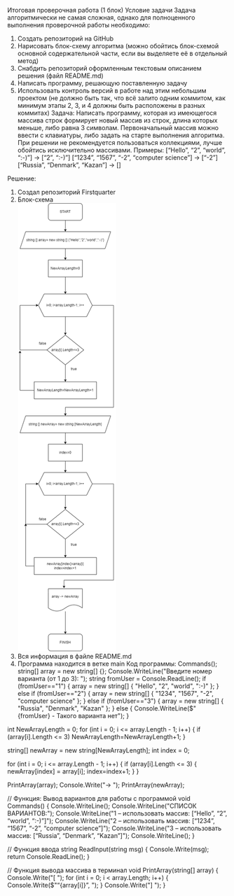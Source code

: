 Итоговая проверочная работа (1 блок)
Условие задачи
Задача алгоритмически не самая сложная, однако для полноценного выполнения проверочной работы необходимо:
1.	Создать репозиторий на GitHub
2.	Нарисовать блок-схему алгоритма (можно обойтись блок-схемой основной содержательной части, если вы выделяете её в отдельный метод)
3.	Снабдить репозиторий оформленным текстовым описанием решения (файл README.md)
4.	Написать программу, решающую поставленную задачу
5.	Использовать контроль версий в работе над этим небольшим проектом (не должно быть так, что всё залито одним коммитом, как минимум этапы 2, 3, и 4 должны быть расположены в разных коммитах)
Задача:
Написать программу, которая из имеющегося массива строк формирует новый массив из строк, длина которых меньше, либо равна 3 символам. Первоначальный массив можно ввести с клавиатуры, либо задать на старте выполнения алгоритма. При решении не рекомендуется пользоваться коллекциями, лучше обойтись исключительно массивами.
Примеры:
[“Hello”, “2”, “world”, “:-)”] → [“2”, “:-)”]
[“1234”, “1567”, “-2”, “computer science”] → [“-2”]
[“Russia”, “Denmark”, “Kazan”] → []

Решение:
1. Создал репозиторий Firstquarter
2. Блок-схема  
![image](.\Block-scheme.drawio.png)
3.	Вся информация в файле README.md
4.	Программа находится в ветке main
Код программы:
Commands();
string[] array = new string[] {};
Console.WriteLine("Введите номер варианта (от 1 до 3): ");
string fromUser = Console.ReadLine();
if (fromUser=="1")
{
  array = new string[] { "Hello", "2", "world", ":-)" }; 
}
else if (fromUser=="2")
{
    array = new string[] { "1234", "1567", "-2", "computer science" }; 
}
else if (fromUser=="3")
{
   array = new string[] { "Russia", "Denmark", "Kazan" };
}
else
{
    Console.WriteLine($"{fromUser} - Такого варианта нет");
}


int NewArrayLength = 0;
for (int i = 0; i <= array.Length - 1; i++)
{
    if (array[i].Length <= 3) NewArrayLength=NewArrayLength+1;
}

string[] newArray = new string[NewArrayLength];
int index = 0;

for (int i = 0; i <= array.Length - 1; i++)
{
    if (array[i].Length <= 3)
    {
        newArray[index] = array[i];
        index=index+1;
    }
}

PrintArray(array);
Console.Write("→ ");
PrintArray(newArray);

// Функция: Вывод вариантов для работы с программой
void Commands()
{
    Console.WriteLine();
    Console.WriteLine("СПИСОК ВАРИАНТОВ:");
    Console.WriteLine("1 – использовать массив: [“Hello”, “2”, “world”, “:-)”]");
    Console.WriteLine("2 – использовать массив: [“1234”, “1567”, “-2”, “computer science”]");
    Console.WriteLine("3 – использовать массив: [“Russia”, “Denmark”, “Kazan”]");
    Console.WriteLine();
}

// Функция ввода
string ReadInput(string msg)
{
    Console.Write(msg);
    return Console.ReadLine();
}

//  Функция вывода массива в терминал
void PrintArray(string[] array)
{
    Console.Write("[ ");
    for (int i = 0; i < array.Length; i++)
    {
        Console.Write($"“{array[i]}”, ");
    }
    Console.Write("] ");
}
